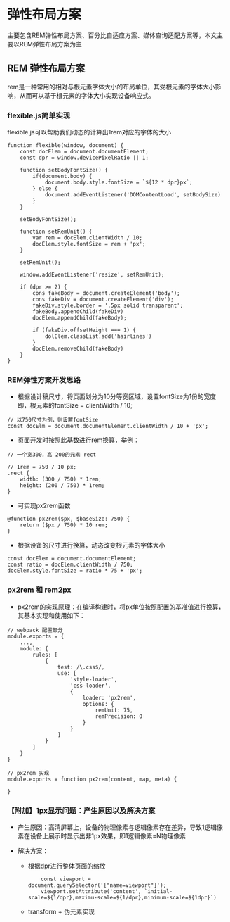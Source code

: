# 弹性布局方案
主要包含REM弹性布局方案、百分比自适应方案、媒体查询适配方案等，本文主要以REM弹性布局方案为主

## REM 弹性布局方案
rem是一种常用的相对与根元素字体大小的布局单位，其受根元素的字体大小影响，从而可以基于根元素的字体大小实现设备响应式。

### flexible.js简单实现
flexible.js可以帮助我们动态的计算出1rem对应的字体的大小
```
function flexible(window, document) {
    const docElem = document.documentElement;
    const dpr = window.devicePixelRatio || 1;

    function setBodyFontSize() {
        if(document.body) {
            document.body.style.fontSize = `${12 * dpr}px`;
        } else {
            document.addEventListener('DOMContentLoad', setBodySize)
        }
    }

    setBodyFontSize();

    function setRemUnit() {
        var rem = docElem.clientWidth / 10;
        docElem.style.fontSize = rem + 'px';
    }

    setRemUnit();

    window.addEventListener('resize', setRemUnit);

    if (dpr >= 2) {
        cons fakeBody = document.createElement('body');
        cons fakeDiv = document.createElement('div');
        fakeDiv.style.border = '.5px solid transparent';
        fakeBody.appendChild(fakeDiv)
        docElem.appendChild(fakeBody);

        if (fakeDiv.offsetHeight === 1) {
            dolElem.classList.add('hairlines')
        }
        docElem.removeChild(fakeBody)
    }
}
```

### REM弹性方案开发思路
- 根据设计稿尺寸，将页面划分为10分等宽区域，设置fontSize为1份的宽度即，根元素的fontSize = clientWidth / 10;
```
// 以750尺寸为例，则设置fontSize
const docElm = document.documentElement.clientWidth / 10 + 'px';

```
- 页面开发时按照此基数进行rem换算，举例：
```
// 一个宽300，高 200的元素 rect

// 1rem = 750 / 10 px;
.rect {
    width: (300 / 750) * 1rem;
    height: (200 / 750) * 1rem;
}
```
- 可实现px2rem函数
```
@function px2rem($px, $baseSize: 750) {
    return ($px / 750) * 10 rem;
}
```
- 根据设备的尺寸进行换算，动态改变根元素的字体大小
```
const docElem = document.documentElement;
const ratio = docElem.clientWidth / 750;
docElem.style.fontSize = ratio * 75 + 'px';
```

### px2rem 和 rem2px
- px2rem的实现原理：在编译构建时，将px单位按照配置的基准值进行换算，其基本实现和使用如下：
```
// webpack 配置部分
module.exports = {
    ...,
    module: {
        rules: [
            {
                test: /\.css$/,
                use: [
                    'style-loader',
                    'css-loader',
                    {
                        loader: 'px2rem',
                        options: {
                            remUnit: 75,
                            remPrecision: 0
                        }
                    }
                ]
            }
        ]
    }
}

// px2rem 实现
module.exports = function px2rem(content, map, meta) {

}
```

### 【附加】1px显示问题：产生原因以及解决方案
- 产生原因：高清屏幕上，设备的物理像素与逻辑像素存在差异，导致1逻辑像素在设备上展示时显示出非1px效果，即1逻辑像素=N物理像素

- 解决方案：
    - 根据dpr进行整体页面的缩放
        ```
            const viewport = document.querySelector('["name=viewport"]');
            viewport.setAttribute('content', `initial-scale=${1/dpr},maximu-scale=${1/dpr},minimum-scale=${1dpr}`)
        ```
    - transform + 伪元素实现